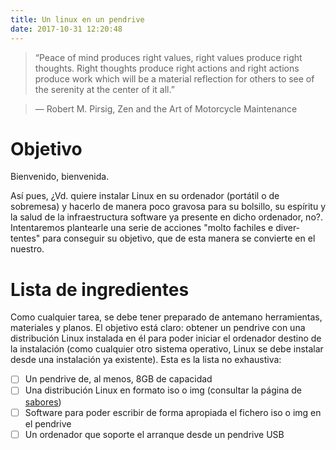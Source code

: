 ```yaml
---
title: Un linux en un pendrive
date: 2017-10-31 12:20:48
---
```


> “Peace of mind produces right values, right values produce right thoughts. Right thoughts produce right actions and right actions produce work which will be a material reflection for others to see of the serenity at the center of it all.”

> ― Robert M. Pirsig, Zen and the Art of Motorcycle Maintenance

# Objetivo

Bienvenido, bienvenida. 

Así pues, ¿Vd. quiere instalar Linux en su ordenador (portátil o de sobremesa) y hacerlo de manera poco gravosa para su bolsillo, su espíritu y la salud de la infraestructura software ya presente en dicho ordenador, no?.
Intentaremos plantearle una serie de acciones "molto fachiles e diver-tentes" para conseguir su objetivo, que de esta manera se convierte en el nuestro.

# Lista de ingredientes
Como cualquier tarea, se debe tener preparado de antemano herramientas, materiales y planos. El objetivo está claro: obtener un pendrive con una distribución Linux instalada en él para poder iniciar el ordenador destino de la instalación (como cualquier otro sistema operativo, Linux se debe instalar desde una instalación ya existente).
Esta es la lista no exhaustiva:
- [ ] Un pendrive de, al menos, 8GB de capacidad
- [ ] Una distribución Linux en formato iso o img (consultar la página de [sabores](/sabores "Sabores"))
- [ ] Software para poder escribir de forma apropiada el fichero iso o img en el pendrive
- [ ] Un ordenador que soporte el arranque desde un pendrive USB
